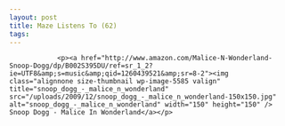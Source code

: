 ```yaml
---
layout: post
title: Maze Listens To (62)
tags:
---
```



                <p><a href="http://www.amazon.com/Malice-N-Wonderland-Snoop-Dogg/dp/B002S395DU/ref=sr_1_2?ie=UTF8&amp;s=music&amp;qid=1260439521&amp;sr=8-2"><img class="alignnone size-thumbnail wp-image-5585 valign" title="snoop_dogg_-_malice_n_wonderland" src="/uploads/2009/12/snoop_dogg_-_malice_n_wonderland-150x150.jpg" alt="snoop_dogg_-_malice_n_wonderland" width="150" height="150" /> Snoop Dogg - Malice In Wonderland</a></p>
